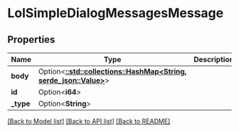 # LolSimpleDialogMessagesMessage

## Properties

Name | Type | Description | Notes
------------ | ------------- | ------------- | -------------
**body** | Option<[**::std::collections::HashMap<String, serde_json::Value>**](serde_json::Value.md)> |  | [optional]
**id** | Option<**i64**> |  | [optional]
**_type** | Option<**String**> |  | [optional]

[[Back to Model list]](../README.md#documentation-for-models) [[Back to API list]](../README.md#documentation-for-api-endpoints) [[Back to README]](../README.md)


